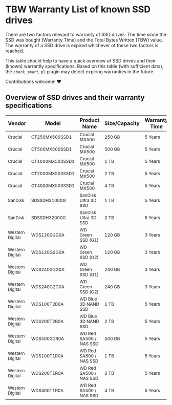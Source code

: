# TBW Warranty List of known SSD drives
There are two factors relevant to warranty of SSD drives: The time since the SSD was bought (Warranty Time) and the Total Bytes Written (TBW) value. The warranty of a SSD drive is expired whichever of these two factors is reached. 

This table should help to have a quick overview of SSD drives and their (known) warrantly specifications. Based on this table (with sufficient data), the `check_smart.pl` plugin may detect expiring warranties in the future.

Contributions welcome! ❤️

## Overview of SSD drives and their warranty specifications
 
| Vendor | Model | Product Name | Size/Capacity | Warranty Time | Endurance TBW | Links/References |
|--------|-------|--------------|---------------|---------------|---------------|------------------|
| <sub>Crucial</sb> | <sub>CT250MX500SSD1</sub> | <sub>Crucial MX500</sub> | <sub>250 GB</sub> | <sub>5 Years</sub> | <sub>100 TB</sub> | <sub>[Spec Sheet](https://content.crucial.com/content/dam/crucial/ssd-products/mx500/flyer/crucial-mx500-ssd-productflyer-en.pdf)</sub> |
| <sub>Crucial</sb> | <sub>CT500MX500SSD1</sub> | <sub>Crucial MX500</sub> | <sub>500 GB</sub> | <sub>5 Years</sub> | <sub>180 TB</sub> | <sub>[Spec Sheet](https://content.crucial.com/content/dam/crucial/ssd-products/mx500/flyer/crucial-mx500-ssd-productflyer-en.pdf)</sub> |
| <sub>Crucial</sb> | <sub>CT1000MX500SSD1</sub> | <sub>Crucial MX500</sub> | <sub>1 TB</sub> | <sub>5 Years</sub> | <sub>360 TB</sub> | <sub>[Spec Sheet](https://content.crucial.com/content/dam/crucial/ssd-products/mx500/flyer/crucial-mx500-ssd-productflyer-en.pdf)</sub> |
| <sub>Crucial</sb> | <sub>CT2000MX500SSD1</sub> | <sub>Crucial MX500</sub> | <sub>2 TB</sub> | <sub>5 Years</sub> | <sub>700 TB</sub> | <sub>[Spec Sheet](https://content.crucial.com/content/dam/crucial/ssd-products/mx500/flyer/crucial-mx500-ssd-productflyer-en.pdf)</sub> |
| <sub>Crucial</sb> | <sub>CT4000MX500SSD1</sub> | <sub>Crucial MX500</sub> | <sub>4 TB</sub> | <sub>5 Years</sub> | <sub>1000 TB</sub> | <sub>[Spec Sheet](https://content.crucial.com/content/dam/crucial/ssd-products/mx500/flyer/crucial-mx500-ssd-productflyer-en.pdf)</sub> |
| <sub>SanDisk</sb> | <sub>SDSSDH31000G</sub> | <sub>SanDisk Ultra 3D SSD</sub> | <sub>1 TB</sub> | <sub>5 Years</sub> | <sub>400 TB</sub> | <sub>[Spec Sheet](https://documents.westerndigital.com/content/dam/doc-library/en_us/assets/public/sandisk/product/internal-drives/ultra-3d-sata-iii-ssd/datasheet-ultra-3d-sata-iii-ssd.pdf)</sub> |
| <sub>SanDisk</sb> | <sub>SDSSDH32000G</sub> | <sub>SanDisk Ultra 3D SSD</sub> | <sub>2 TB</sub> | <sub>5 Years</sub> | <sub>500 TB</sub> | <sub>[Spec Sheet](https://documents.westerndigital.com/content/dam/doc-library/en_us/assets/public/sandisk/product/internal-drives/ultra-3d-sata-iii-ssd/datasheet-ultra-3d-sata-iii-ssd.pdf)</sub> |
| <sub>Western Digital</sb> | <sub>WDS120G1G0A</sub> | <sub>WD Green SSD (G1)</sub> | <sub>120 GB</sub> | <sub>3 Years</sub> | <sub>40 TB</sub> | <sub>[Spec Sheet](https://www.hye.co.il/Uploads/Products/Files/55/232828e4.pdf)</sub> |
| <sub>Western Digital</sb> | <sub>WDS120G2G0A</sub> | <sub>WD Green SSD (G2)</sub> | <sub>120 GB</sub> | <sub>3 Years</sub> | <sub>40 TB</sub> | <sub>[Devicelist](https://devicelist.best/en/wd-green-wds120g2g0a/)</sub> |
| <sub>Western Digital</sb> | <sub>WDS240G1G0A</sub> | <sub>WD Green SSD (G1)</sub> | <sub>240 GB</sub> | <sub>3 Years</sub> | <sub>80 TB</sub> | <sub>[Spec Sheet](https://www.hye.co.il/Uploads/Products/Files/55/232828e4.pdf)</sub> |
| <sub>Western Digital</sb> | <sub>WDS240G2G0A</sub> | <sub>WD Green SSD (G2)</sub> | <sub>240 GB</sub> | <sub>3 Years</sub> | <sub>80 TB</sub> | <sub>[Devicelist](https://devicelist.best/en/wd-green-wds120g2g0a/)</sub> |
| <sub>Western Digital</sb> | <sub>WDS100T2B0A</sub> | <sub>WD Blue 3D NAND SSD</sub> | <sub>1 TB</sub> | <sub>5 Years</sub> | <sub>400 TB</sub> | <sub>[Spec Sheet](https://products.wdc.com/library/SpecSheet/ENG/product-brief-wd-blue-3d-nand-sata-ssd.pdf)</sub> |
| <sub>Western Digital</sb> | <sub>WDS200T2B0A</sub> | <sub>WD Blue 3D NAND SSD</sub> | <sub>2 TB</sub> | <sub>5 Years</sub> | <sub>500 TB</sub> | <sub>[Spec Sheet](https://products.wdc.com/library/SpecSheet/ENG/product-brief-wd-blue-3d-nand-sata-ssd.pdf)</sub> |
| <sub>Western Digital</sb> | <sub>WDS500G1R0A</sub> | <sub>WD Red SA500 / NAS SSD</sub> | <sub>500 GB</sub> | <sub>5 Years</sub> | <sub>350 TB</sub> | <sub>[Spec Sheet](https://products.wdc.com/library/SpecSheet/ENG/02-01-WW-04-00048.pdf)</sub> |
| <sub>Western Digital</sb> | <sub>WDS100T1R0A</sub> | <sub>WD Red SA500 / NAS SSD</sub> | <sub>1 TB</sub> | <sub>5 Years</sub> | <sub>600 TB</sub> | <sub>[Spec Sheet](https://products.wdc.com/library/SpecSheet/ENG/02-01-WW-04-00048.pdf)</sub> |
| <sub>Western Digital</sb> | <sub>WDS200T1R0A</sub> | <sub>WD Red SA500 / NAS SSD</sub> | <sub>2 TB</sub> | <sub>5 Years</sub> | <sub>1300 TB</sub> | <sub>[Spec Sheet](https://products.wdc.com/library/SpecSheet/ENG/02-01-WW-04-00048.pdf)</sub> |
| <sub>Western Digital</sb> | <sub>WDS400T1R0A</sub> | <sub>WD Red SA500 / NAS SSD</sub> | <sub>4 TB</sub> | <sub>5 Years</sub> | <sub>2500 TB</sub> | <sub>[Spec Sheet](https://products.wdc.com/library/SpecSheet/ENG/02-01-WW-04-00048.pdf)</sub> |
